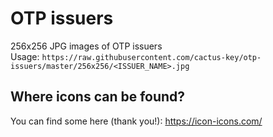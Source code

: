 # OTP issuers

256x256 JPG images of OTP issuers  
Usage: `https://raw.githubusercontent.com/cactus-key/otp-issuers/master/256x256/<ISSUER_NAME>.jpg`

## Where icons can be found?
You can find some here (thank you!): https://icon-icons.com/